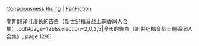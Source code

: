 [Consciousness Rising | FanFiction](https://www.fanfiction.net/u/15265387/Consciousness-Rising)

嘲斯翻译
[[漫长的告白（新世纪福音战士嗣香同人合集）.pdf#page=129&selection=2,0,2,5|漫长的告白（新世纪福音战士嗣香同人合集）, page 129]]